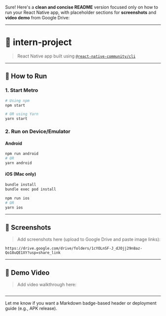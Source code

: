 Sure! Here's a **clean and concise README** version focused only on how to run your React Native app, with placeholder sections for **screenshots** and **video demo** from Google Drive:

---

# 📱 intern-project

> React Native app built using [`@react-native-community/cli`](https://github.com/react-native-community/cli)

---

## 🚀 How to Run

### 1. Start Metro

```sh
# Using npm
npm start

# OR using Yarn
yarn start
```

### 2. Run on Device/Emulator

#### Android

```sh
npm run android
# OR
yarn android
```

#### iOS (Mac only)

```sh
bundle install
bundle exec pod install

npm run ios
# OR
yarn ios
```

---

## 📸 Screenshots

> Add screenshots here (upload to Google Drive and paste image links):

```
https://drive.google.com/drive/folders/1cYOLnSF-J_dJOjj29n8az-Qo18uQE1XY?usp=share_link
```

---

## 🎥 Demo Video

> Add video walkthrough here:

```

```

---

Let me know if you want a Markdown badge-based header or deployment guide (e.g., APK release).
